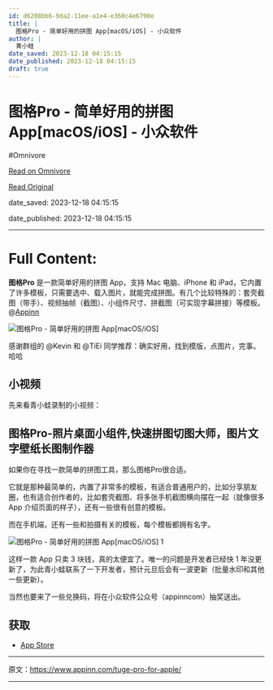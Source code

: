 ```yaml
---
id: d6208bb6-9da2-11ee-a1e4-e360c4e6790e
title: |
  图格Pro - 简单好用的拼图 App[macOS/iOS] - 小众软件
author: |
  青小蛙
date_saved: 2023-12-18 04:15:15
date_published: 2023-12-18 04:15:15
draft: true
---
```


# 图格Pro - 简单好用的拼图 App[macOS/iOS] - 小众软件
#Omnivore

[Read on Omnivore](https://omnivore.app/me/pro-app-mac-os-i-os-18c7cf28cc6)

[Read Original](https://www.appinn.com/tuge-pro-for-apple/)

date_saved: 2023-12-18 04:15:15

date_published: 2023-12-18 04:15:15

--- 

# Full Content: 

**图格Pro** 是一款简单好用的拼图 App，支持 Mac 电脑、iPhone 和 iPad，它内置了许多模板，只需要选中、载入图片，就能完成拼图。有几个比较特殊的：套壳截图（带手）、视频抽帧（截图）、小组件尺寸、拼截图（可实现字幕拼接）等模板。@[Appinn](https://www.appinn.com/tuge-pro-for-apple/)

![图格Pro - 简单好用的拼图 App[macOS/iOS]](https://proxy-prod.omnivore-image-cache.app/1608x700,s54nx-D9DQngC70shy3qxRNdx3OBgqU1ypBGpf4f4tFs/https://www.appinn.com/wp-content/uploads/2023/12/Appinn-feature-images-2023-12-18T162144.633.jpg "图格Pro - 简单好用的拼图 App[macOS/iOS] 1")

感谢群组的 @Kevin 和 @TiEi 同学推荐：确实好用，找到模版，点图片，完事。哈哈

## 小视频

先来看青小蛙录制的小视频：

## 图格Pro-照片桌面小组件,快速拼图切图大师，图片文字壁纸长图制作器

如果你在寻找一款简单的拼图工具，那么图格Pro很合适。

它就是那种最简单的，内置了非常多的模板，有适合普通用户的，比如分享朋友圈，也有适合创作者的，比如套壳截图、将多张手机截图横向摆在一起（就像很多 App 介绍页面的样子），还有一些很有创意的模板。

而在手机端，还有一些和拍摄有关的模板，每个模板都拥有名字。

![图格Pro - 简单好用的拼图 App[macOS/iOS] 1](https://proxy-prod.omnivore-image-cache.app/796x1573,sNyjU-l2gFkv3Ln-VBKT-sZvNfVtkUMd1FdG0SI3n9ZM/https://www.appinn.com/wp-content/uploads/2023/12/IMG_4592.jpg "图格Pro - 简单好用的拼图 App[macOS/iOS] 2")

这样一款 App 只卖 3 块钱，真的太便宜了。唯一的问题是开发者已经快 1 年没更新了，为此青小蛙联系了一下开发者，预计元旦后会有一波更新（批量水印和其他一些更新）。

当然也要来了一些兑换码，将在小众软件公众号（appinncom）抽奖送出。

## 获取

* [App Store](https://apps.apple.com/cn/app/id1297275093)

---

原文：https://www.appinn.com/tuge-pro-for-apple/

---

